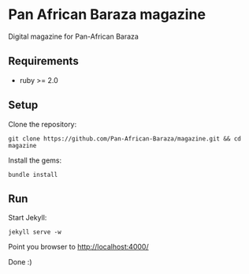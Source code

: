 Pan African Baraza magazine
===
Digital magazine for Pan-African Baraza

## Requirements
* ruby >= 2.0

## Setup

Clone the repository:

```
git clone https://github.com/Pan-African-Baraza/magazine.git && cd magazine
```

Install the gems:

```
bundle install
```

## Run

Start Jekyll:

```
jekyll serve -w
```

Point you browser to [http://localhost:4000/]()

Done :)



